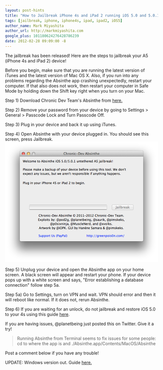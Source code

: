 ```yaml
---
layout: post-hints
title: "How to Jailbreak iPhone 4s and iPad 2 running iOS 5.0 and 5.0.1"
tags: [jailbreak, iphone, iphone4s, ipad, ipad2, iOS5]
author_name: Mark Miyashita
author_url: http://markmiyashita.com
google_plus: 101180624276428786239
date: 2012-02-28 09:09:00 -8
---
```


The jailbreak has been released! Here are the steps to jailbreak your A5 (iPhone 4s and iPad 2) device!

Before you begin, make sure that you are running the latest version of iTunes and the latest version of Mac OS X. Also, if you run into any problems regarding the Absinthe app crashing unexpectedly, restart your computer. If that also does not work, then restart your computer in Safe Mode by holding down the Shift key right when you turn on your Mac.

Step 1) Download Chronic Dev Team's Absinthe from <a href="http://cache.greenpois0n.com/dl/absinthe-mac-0.1.2-2.zip">here.</a>

Step 2) Remove your password from your device by going to Settings > General > Passcode Lock and Turn Passcode Off.

Step 3) Plug in your device and back it up using iTunes.

Step 4) Open Absinthe with your device plugged in. You should see this screen, press Jailbreak.
<img class="clear blog-image-full-border" src="/images/absinthe.png" title="Absinthe">

Step 5) Unplug your device and open the Absinthe app on your home screen. A black screen will appear and restart your phone. If your device pops up with a white screen and says, "Error establishing a database connection" follow step 5a.

Step 5a) Go to Settings, turn on VPN and wait. VPN should error and then it will reboot like normal. If it does not, rerun Absinthe.

Step 6) If you are waiting for an unlock, do not jailbreak and restore iOS 5.0 to your 4s using this guide <a href="/how-to-restore-your-iphone-ipod-touch-or-ipad/">here</a>.

If you are having issues, @planetbeing just posted this on Twitter. Give it a try!
<blockquote>Running Absinthe from Terminal seems to fix issues for some people: cd to where the app is and ./Absinthe.app/Contents/MacOS/Absinthe</blockquote>


Post a comment below if you have any trouble!

UPDATE: Windows version out. Guide <a href="/how-to-jailbreak-iphone-4s-and-ipad-2-running-ios-5-0-or-5-0-1-windows-update/">here.</a>
